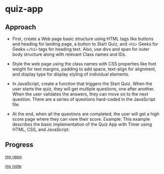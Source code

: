 # quiz-app

## Approach

- First, create a Web page basic structure using HTML tags like buttons and heading for landing page, a button to Start Quiz, and `<h1>` Geeks for Geeks `</h1>` tags for heading text. Also, use divs and span for outer body structure along with relevant Class names and IDs.

- Style the web page using the class names with CSS properties like font weight for text margins, padding to add space, text-align for alignment, and display type for display styling of individual elements.

- In JavaScript, create a function that triggers the Start Quiz. When the user starts the quiz, they will get multiple questions, one after another. When the user validates the answers, they can move on to the next question. There are a series of questions hard-coded in the JavaScript file.

- At the end, when all the questions are completed, the user will get a high score page where they can view their score.
  Example: This example describes the basic implementation of the Quiz App with Timer using HTML, CSS, and JavaScript.

## Progress

[my repo](https://github.com/spectrumzero/quiz-app)

[my note](https://github.com/spectrumzero/projectNote/tree/main/PROJECTS/quiz-app)
